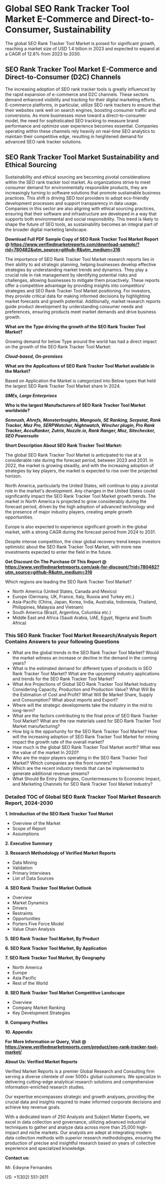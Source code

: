 <h1>Global SEO Rank Tracker Tool Market E-Commerce and Direct-to-Consumer, Sustainability</h1><p class=""><p>The global SEO Rank Tracker Tool Market is poised for significant growth, reaching a market size of USD 1.4 billion in 2023 and expected to expand at a CAGR of 12.8% from 2023 to 2030.</p><h2>SEO Rank Tracker Tool Market E-Commerce and Direct-to-Consumer (D2C) Channels</h2><p>The increasing adoption of SEO rank tracker tools is greatly influenced by the rapid expansion of e-commerce and D2C channels. These sectors demand enhanced visibility and tracking for their digital marketing efforts. E-commerce platforms, in particular, utilize SEO rank trackers to ensure that their websites rank well on search engines, boosting consumer traffic and conversions. As more businesses move toward a direct-to-consumer model, the need for sophisticated SEO tracking to measure brand performance and optimize user experience becomes essential. Companies operating within these channels rely heavily on real-time SEO analytics to maintain their competitive edge, resulting in heightened demand for advanced SEO rank tracker solutions.</p><h2>SEO Rank Tracker Tool Market Sustainability and Ethical Sourcing</h2><p>Sustainability and ethical sourcing are becoming pivotal considerations within the SEO rank tracker tool market. As organizations strive to meet consumer demand for environmentally responsible products, they are increasingly turning to software solutions that promote sustainable business practices. This shift is driving SEO tool providers to adopt eco-friendly development processes and support transparency in data usage. Companies in this sector are also aligning with ethical sourcing practices, ensuring that their software and infrastructure are developed in a way that supports both environmental and social responsibility. This trend is likely to shape the future of SEO tools, as sustainability becomes an integral part of the broader digital marketing landscape.</p></p><p class=""><strong>Download Full PDF Sample Copy of SEO Rank Tracker Tool Market Report @ <a href="https://www.verifiedmarketreports.com/download-sample/?rid=780482&utm_source=github-R&utm_medium=316" target="_blank">https://www.verifiedmarketreports.com/download-sample/?rid=780482&utm_source=github-R&utm_medium=316</a></strong></p><p>The importance of&nbsp;SEO Rank Tracker Tool Market research reports lies in their ability to aid strategic planning, helping businesses develop effective strategies by understanding market trends and dynamics. They play a crucial role in risk management by identifying potential risks and challenges, allowing businesses to mitigate them proactively. These reports offer a competitive advantage by providing insights into competitors' strategies and SEO Rank Tracker Tool Market positioning. For investors, they provide critical data for making informed decisions by highlighting market forecasts and growth potential. Additionally, market research reports guide product development by understanding consumer needs and preferences, ensuring products meet market demands and drive business growth.</p><p><strong>What are the&nbsp;Type driving the growth of the SEO Rank Tracker Tool Market?</strong></p><p id="" class="">Growing demand for below Type around the world has had a direct impact on the growth of the SEO Rank Tracker Tool Market:</p><p class=""><em><strong>Cloud-based, On-premises</strong></em></p><p class=""><strong>What are the&nbsp;Applications&nbsp;of SEO Rank Tracker Tool Market available in the Market?</strong></p><p id="" class="">Based on Application the Market is categorized into Below types that held the largest SEO Rank Tracker Tool Market share In 2024.</p><p class=""><em><strong>SMEs, Large Enterprises</strong></em></p><p class=""><strong>Who is the largest Manufacturers of SEO Rank Tracker Tool Market worldwide?</strong></p><p><em><strong>Semrush, Ahrefs, MonsterInsights, Mangools, SE Ranking, Serpstat, Rank Tracker, Moz Pro, SERPWatcher, Nightwatch, Wincher plugin, Pro Rank Tracker, AccuRanker, Zutrix, Nozzle.io, Rank Ranger, Moz, Sitechecker, SEO Powersuite</strong></em></p><p id="" class=""><strong>Short Description About SEO Rank Tracker Tool Market:</strong></p><p>The global SEO Rank Tracker Tool Market is anticipated to rise at a considerable rate during the forecast period, between 2023 and 2031. In 2022, the market is growing steadily, and with the increasing adoption of strategies by key players, the market is expected to rise over the projected horizon.</p><p>North America, particularly the United States, will continue to play a pivotal role in the market's development. Any changes in the United States could significantly impact the SEO Rank Tracker Tool Market growth trends. The market in North America is projected to grow considerably during the forecast period, driven by the high adoption of advanced technology and the presence of major industry players, creating ample growth opportunities.</p><p>Europe is also expected to experience significant growth in the global market, with a strong CAGR during the forecast period from 2024 to 2031.</p><p>Despite intense competition, the clear global recovery trend keeps investors optimistic about the SEO Rank Tracker Tool Market, with more new investments expected to enter the field in the future.</p><p id="" class=""><strong>Get Discount On The Purchase Of This Report @ <a href="https://www.verifiedmarketreports.com/ask-for-discount/?rid=780482?utm_source=github-R&utm_medium=316" target="_blank">https://www.verifiedmarketreports.com/ask-for-discount/?rid=780482?utm_source=github-R&utm_medium=316</a></strong></p><p class="">Which regions are leading the SEO Rank Tracker Tool Market?</p><ul><li>North America (United States, Canada and Mexico)</li><li>Europe (Germany, UK, France, Italy, Russia and Turkey etc.)</li><li>Asia-Pacific (China, Japan, Korea, India, Australia, Indonesia, Thailand, Philippines, Malaysia and Vietnam)</li><li>South America (Brazil, Argentina, Columbia etc.)</li><li>Middle East and Africa (Saudi Arabia, UAE, Egypt, Nigeria and South Africa)</li></ul><h3 id="" class="">This SEO Rank Tracker Tool Market Research/Analysis Report Contains Answers to your following Questions</h3><ul><li>What are the global trends in the SEO Rank Tracker Tool Market? Would the market witness an increase or decline in the demand in the coming years?</li><li>What is the estimated demand for different types of products in SEO Rank Tracker Tool Market? What are the upcoming industry applications and trends for the SEO Rank Tracker Tool Market?</li><li>What Are Projections of Global SEO Rank Tracker Tool Market Industry Considering Capacity, Production and Production Value? What Will Be the Estimation of Cost and Profit? What Will Be Market Share, Supply and Consumption? What about imports and Export?</li><li>Where will the strategic developments take the industry in the mid to long-term?</li><li>What are the factors contributing to the final price of SEO Rank Tracker Tool Market? What are the raw materials used for SEO Rank Tracker Tool Market manufacturing?</li><li>How big is the opportunity for the SEO Rank Tracker Tool Market? How will the increasing adoption of SEO Rank Tracker Tool Market for mining impact the growth rate of the overall market?</li><li>How much is the global SEO Rank Tracker Tool Market worth? What was the value of the market In 2020?</li><li>Who are the major players operating in the SEO Rank Tracker Tool Market? Which companies are the front runners?</li><li>Which are the recent industry trends that can be implemented to generate additional revenue streams?</li><li>What Should Be Entry Strategies, Countermeasures to Economic Impact, and Marketing Channels for SEO Rank Tracker Tool Market Industry?</li></ul><h3 id="" class="">Detailed TOC of Global SEO Rank Tracker Tool Market Research Report, 2024-2030</h3><p id="" class=""><strong>1. Introduction of the SEO Rank Tracker Tool Market</strong></p><ul><li>Overview of the Market</li><li>Scope of Report</li><li>Assumptions</li></ul><p id="" class=""><strong>2. Executive Summary</strong></p><p id="" class=""><strong>3. Research Methodology of Verified Market Reports</strong></p><ul><li>Data Mining</li><li>Validation</li><li>Primary Interviews</li><li>List of Data Sources</li></ul><p id="" class=""><strong>4. SEO Rank Tracker Tool Market Outlook</strong></p><ul><li>Overview</li><li>Market Dynamics</li><li>Drivers</li><li>Restraints</li><li>Opportunities</li><li>Porters Five Force Model</li><li>Value Chain Analysis</li></ul><p id="" class=""><strong>5. SEO Rank Tracker Tool Market, By Product</strong></p><p id="" class=""><strong>6. SEO Rank Tracker Tool Market, By Application</strong></p><p id="" class=""><strong>7. SEO Rank Tracker Tool Market, By Geography</strong></p><ul><li>North America</li><li>Europe</li><li>Asia Pacific</li><li>Rest of the World</li></ul><p id="" class=""><strong>8. SEO Rank Tracker Tool Market Competitive Landscape</strong></p><ul><li>Overview</li><li>Company Market Ranking</li><li>Key Development Strategies</li></ul><p id="" class=""><strong>9. Company Profiles</strong></p><p id="" class=""><strong>10. Appendix</strong></p><p id="" class=""><strong>For More Information or Query, Visit @ <a href="https://www.verifiedmarketreports.com/product/seo-rank-tracker-tool-market/" target="_blank">https://www.verifiedmarketreports.com/product/seo-rank-tracker-tool-market/</a></strong></p><p id="" class=""><strong>About Us: Verified Market Reports</strong></p><p id="" class="">Verified Market Reports is a premier Global Research and Consulting firm serving a diverse clientele of over 5000+ global customers. We specialize in delivering cutting-edge analytical research solutions and comprehensive information-enriched research studies.</p><p id="" class="">Our expertise encompasses strategic and growth analyses, providing the crucial data and insights required to make informed corporate decisions and achieve key revenue goals.</p><p id="" class="">With a dedicated team of 250 Analysts and Subject Matter Experts, we excel in data collection and governance, utilizing advanced industrial techniques to gather and analyze data across more than 25,000 high-impact and niche markets. Our analysts are adept at integrating modern data collection methods with superior research methodologies, ensuring the production of precise and insightful research based on years of collective experience and specialized knowledge.</p><p id="" class=""><strong>Contact us:</strong></p><p id="" class="">Mr. Edwyne Fernandes</p><p id="" class="">US: +1(302) 551-2611</p>